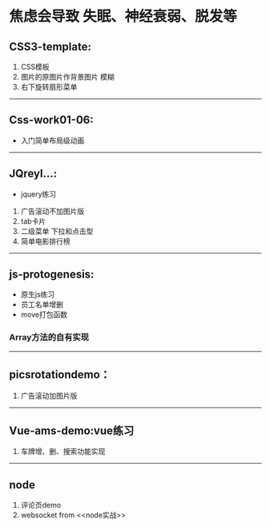 # 焦虑会导致 失眠、神经衰弱、脱发等
## CSS3-template:
   1. CSS模板
   2. 图片的原图片作背景图片 模糊
   3. 右下旋转扇形菜单
---
##  Css-work01-06:
   - 入门简单布局级动画
---
## JQreyl...:
   - jquery练习
   1. 广告滚动不加图片版
   2. tab卡片
   3. 二级菜单 下拉和点击型
   4. 简单电影排行榜
---
##  js-protogenesis:
   - 原生js练习
   - 员工名单增删
   - move打包函数
   ### Array方法的自有实现
---
## picsrotationdemo：
   1. 广告滚动加图片版
---
## Vue-ams-demo:vue练习
   1. 车牌增、删、搜索功能实现
---
## node
   1. 评论页demo
   2. websocket from <<node实战>>

